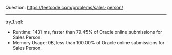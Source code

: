 Question: https://leetcode.com/problems/sales-person/

---

try_1.sql:
* Runtime: 1431 ms, faster than 79.45% of Oracle online submissions for Sales Person.
* Memory Usage: 0B, less than 100.00% of Oracle online submissions for Sales Person.
